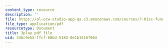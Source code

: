 ```yaml
---
content_type: resource
description: ''
file: https://ol-ocw-studio-app-qa.s3.amazonaws.com/courses/7-01sc-fundamentals-of-biology-fall-2011/33bc9e55ffcf68bd51840e1b1516f964_SxaoWJ2gkzc.pdf
file_type: application/pdf
resourcetype: Document
title: 3play pdf file
uid: 33bc9e55-ffcf-68bd-5184-0e1b1516f964
---
```


